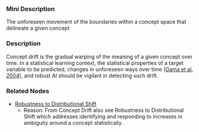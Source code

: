### Mini Description

The unforeseen movement of the boundaries within a concept space that delineate a given concept

### Description

Concept drift is the gradual warping of the meaning of a given concept over time. In a statistical learning context, the statistical properties of a target variable to be predicted, changes in unforeseen ways over time ([Gama et al. 2004](http://dblp.uni-trier.de/db/conf/sbia/sbia2004.html#GamaMCR04)), and robust AI should be vigilant in detecting such drift.

### Related Nodes

- [Robustness to Distributional Shift](/Value_Alignment/Validation/Increasing_Contextual_Awareness/Uncertainty_Identification_and_Management/Inductive_Ambiguity_Identification/Robustness_to_Distributional_Shift/Robustness_to_Distributional_Shift.md)
	- Reason: From Concept Drift also see Robustness to Distributional Shift which addresses identifying and responding to increases in ambiguity around a concept statistically.
